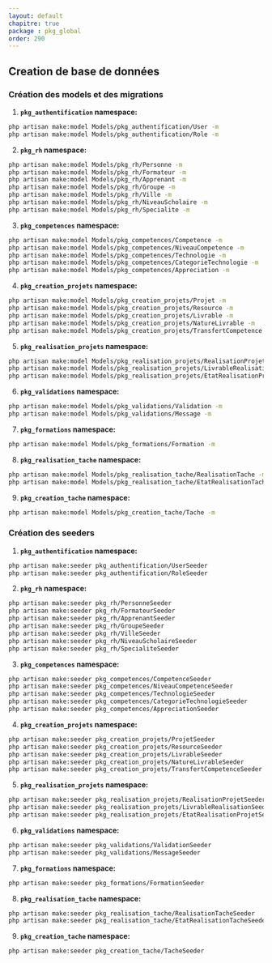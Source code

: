 ```yaml
---
layout: default
chapitre: true
package : pkg_global
order: 290
---
```


## Creation de base de données
### Création des models et des migrations

1. **`pkg_authentification` namespace:**

```bash
php artisan make:model Models/pkg_authentification/User -m
php artisan make:model Models/pkg_authentification/Role -m
```

2. **`pkg_rh` namespace:**

```bash
php artisan make:model Models/pkg_rh/Personne -m
php artisan make:model Models/pkg_rh/Formateur -m
php artisan make:model Models/pkg_rh/Apprenant -m
php artisan make:model Models/pkg_rh/Groupe -m
php artisan make:model Models/pkg_rh/Ville -m
php artisan make:model Models/pkg_rh/NiveauScholaire -m
php artisan make:model Models/pkg_rh/Specialite -m
```

3. **`pkg_competences` namespace:**

```bash
php artisan make:model Models/pkg_competences/Competence -m
php artisan make:model Models/pkg_competences/NiveauCompetence -m
php artisan make:model Models/pkg_competences/Technologie -m
php artisan make:model Models/pkg_competences/CategorieTechnologie -m
php artisan make:model Models/pkg_competences/Appreciation -m
```

4. **`pkg_creation_projets` namespace:**

```bash
php artisan make:model Models/pkg_creation_projets/Projet -m
php artisan make:model Models/pkg_creation_projets/Resource -m
php artisan make:model Models/pkg_creation_projets/Livrable -m
php artisan make:model Models/pkg_creation_projets/NatureLivrable -m
php artisan make:model Models/pkg_creation_projets/TransfertCompetence -m
```

5. **`pkg_realisation_projets` namespace:**

```bash
php artisan make:model Models/pkg_realisation_projets/RealisationProjet -m
php artisan make:model Models/pkg_realisation_projets/LivrableRealisation -m
php artisan make:model Models/pkg_realisation_projets/EtatRealisationProjet -m
```

6. **`pkg_validations` namespace:**

```bash
php artisan make:model Models/pkg_validations/Validation -m
php artisan make:model Models/pkg_validations/Message -m
```

7. **`pkg_formations` namespace:**

```bash
php artisan make:model Models/pkg_formations/Formation -m
```

8. **`pkg_realisation_tache` namespace:**

```bash
php artisan make:model Models/pkg_realisation_tache/RealisationTache -m
php artisan make:model Models/pkg_realisation_tache/EtatRealisationTache -m
```

9. **`pkg_creation_tache` namespace:**

```bash
php artisan make:model Models/pkg_creation_tache/Tache -m
```

### Création des seeders




1. **`pkg_authentification` namespace:**

```bash
php artisan make:seeder pkg_authentification/UserSeeder
php artisan make:seeder pkg_authentification/RoleSeeder
```

2. **`pkg_rh` namespace:**

```bash
php artisan make:seeder pkg_rh/PersonneSeeder
php artisan make:seeder pkg_rh/FormateurSeeder
php artisan make:seeder pkg_rh/ApprenantSeeder
php artisan make:seeder pkg_rh/GroupeSeeder
php artisan make:seeder pkg_rh/VilleSeeder
php artisan make:seeder pkg_rh/NiveauScholaireSeeder
php artisan make:seeder pkg_rh/SpecialiteSeeder
```

3. **`pkg_competences` namespace:**

```bash
php artisan make:seeder pkg_competences/CompetenceSeeder
php artisan make:seeder pkg_competences/NiveauCompetenceSeeder
php artisan make:seeder pkg_competences/TechnologieSeeder
php artisan make:seeder pkg_competences/CategorieTechnologieSeeder
php artisan make:seeder pkg_competences/AppreciationSeeder
```

4. **`pkg_creation_projets` namespace:**

```bash
php artisan make:seeder pkg_creation_projets/ProjetSeeder
php artisan make:seeder pkg_creation_projets/ResourceSeeder
php artisan make:seeder pkg_creation_projets/LivrableSeeder
php artisan make:seeder pkg_creation_projets/NatureLivrableSeeder
php artisan make:seeder pkg_creation_projets/TransfertCompetenceSeeder
```

5. **`pkg_realisation_projets` namespace:**

```bash
php artisan make:seeder pkg_realisation_projets/RealisationProjetSeeder
php artisan make:seeder pkg_realisation_projets/LivrableRealisationSeeder
php artisan make:seeder pkg_realisation_projets/EtatRealisationProjetSeeder
```

6. **`pkg_validations` namespace:**

```bash
php artisan make:seeder pkg_validations/ValidationSeeder
php artisan make:seeder pkg_validations/MessageSeeder
```

7. **`pkg_formations` namespace:**

```bash
php artisan make:seeder pkg_formations/FormationSeeder
```

8. **`pkg_realisation_tache` namespace:**

```bash
php artisan make:seeder pkg_realisation_tache/RealisationTacheSeeder
php artisan make:seeder pkg_realisation_tache/EtatRealisationTacheSeeder
```

9. **`pkg_creation_tache` namespace:**

```bash
php artisan make:seeder pkg_creation_tache/TacheSeeder
```

